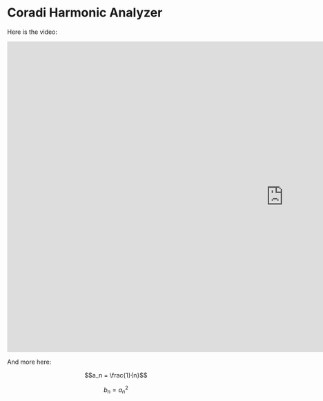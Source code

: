 # Coradi Harmonic Analyzer

Here is the video:

<iframe width="1280" height="720" src="https://www.youtube.com/embed/3G4NKzmfC-Q" title="YouTube video player" frameborder="0" allow="accelerometer; autoplay; clipboard-write; encrypted-media; gyroscope; picture-in-picture" allowfullscreen></iframe>


And more here:

<script type="text/javascript" async
  src="https://cdn.mathjax.org/mathjax/latest/MathJax.js?config=TeX-MML-AM_CHTML">
</script>

$$a_n = \frac{1}{n}$$

$$b_n = a_n^2$$
